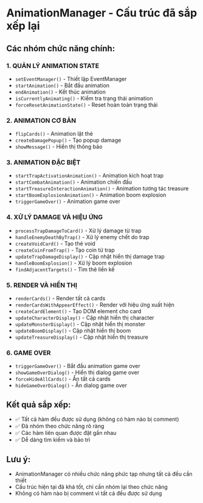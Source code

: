 # AnimationManager - Cấu trúc đã sắp xếp lại

## Các nhóm chức năng chính:

### 1. QUẢN LÝ ANIMATION STATE
- `setEventManager()` - Thiết lập EventManager
- `startAnimation()` - Bắt đầu animation
- `endAnimation()` - Kết thúc animation  
- `isCurrentlyAnimating()` - Kiểm tra trạng thái animation
- `forceResetAnimationState()` - Reset hoàn toàn trạng thái

### 2. ANIMATION CƠ BẢN
- `flipCards()` - Animation lật thẻ
- `createDamagePopup()` - Tạo popup damage
- `showMessage()` - Hiển thị thông báo

### 3. ANIMATION ĐẶC BIỆT
- `startTrapActivationAnimation()` - Animation kích hoạt trap
- `startCombatAnimation()` - Animation chiến đấu
- `startTreasureInteractionAnimation()` - Animation tương tác treasure
- `startBoomExplosionAnimation()` - Animation boom explosion
- `triggerGameOver()` - Animation game over

### 4. XỬ LÝ DAMAGE VÀ HIỆU ỨNG
- `processTrapDamageToCard()` - Xử lý damage từ trap
- `handleEnemyDeathByTrap()` - Xử lý enemy chết do trap
- `createVoidCard()` - Tạo thẻ void
- `createCoinFromTrap()` - Tạo coin từ trap
- `updateTrapDamageDisplay()` - Cập nhật hiển thị damage trap
- `handleBoomExplosion()` - Xử lý boom explosion
- `findAdjacentTargets()` - Tìm thẻ liền kề

### 5. RENDER VÀ HIỂN THỊ
- `renderCards()` - Render tất cả cards
- `renderCardsWithAppearEffect()` - Render với hiệu ứng xuất hiện
- `createCardElement()` - Tạo DOM element cho card
- `updateCharacterDisplay()` - Cập nhật hiển thị character
- `updateMonsterDisplay()` - Cập nhật hiển thị monster
- `updateBoomDisplay()` - Cập nhật hiển thị boom
- `updateTreasureDisplay()` - Cập nhật hiển thị treasure

### 6. GAME OVER
- `triggerGameOver()` - Bắt đầu animation game over
- `showGameOverDialog()` - Hiển thị dialog game over
- `forceHideAllCards()` - Ẩn tất cả cards
- `hideGameOverDialog()` - Ẩn dialog game over

## Kết quả sắp xếp:
- ✅ Tất cả hàm đều được sử dụng (không có hàm nào bị comment)
- ✅ Đã nhóm theo chức năng rõ ràng
- ✅ Các hàm liên quan được đặt gần nhau
- ✅ Dễ dàng tìm kiếm và bảo trì

## Lưu ý:
- AnimationManager có nhiều chức năng phức tạp nhưng tất cả đều cần thiết
- Cấu trúc hiện tại đã khá tốt, chỉ cần nhóm lại theo chức năng
- Không có hàm nào bị comment vì tất cả đều được sử dụng 